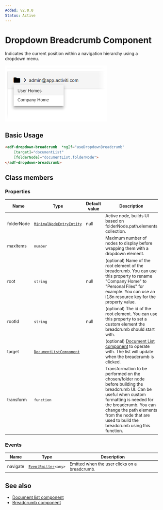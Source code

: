 ```yaml
---
Added: v2.0.0
Status: Active
---
```


# Dropdown Breadcrumb Component

Indicates the current position within a navigation hierarchy using a dropdown menu.

![Dropdown Breadcrumb screenshot](../docassets/images/DropdownBreadcrumb.png)

## Basic Usage

```html
<adf-dropdown-breadcrumb  *ngIf="useDropdownBreadcrumb"
    [target]="documentList"
    [folderNode]="documentList.folderNode">
</adf-dropdown-breadcrumb>
```

## Class members

### Properties

| Name | Type | Default value | Description |
| -- | -- | -- | -- |
| folderNode | [`MinimalNodeEntryEntity`](../content-services/document-library.model.md) |  null | Active node, builds UI based on folderNode.path.elements collection. |
| maxItems | `number` |  | Maximum number of nodes to display before wrapping them with a dropdown element. |
| root | `string` |  null | (optional) Name of the root element of the breadcrumb. You can use this property to rename "Company Home" to "Personal Files" for example. You can use an i18n resource key for the property value. |
| rootId | `string` |  null | (optional) The id of the root element. You can use this property to set a custom element the breadcrumb should start with. |
| target | [`DocumentListComponent`](../content-services/document-list.component.md) |  | (optional) [Document List component](../content-services/document-list.component.md) to operate with. The list will update when the breadcrumb is clicked. |
| transform | `function` |  | Transformation to be performed on the chosen/folder node before building the breadcrumb UI. Can be useful when custom formatting is needed for the breadcrumb. You can change the path elements from the node that are used to build the breadcrumb using this function. |

### Events

| Name | Type | Description |
| -- | -- | -- |
| navigate | [`EventEmitter`](https://angular.io/api/core/EventEmitter)`<any>` | Emitted when the user clicks on a breadcrumb. |

## See also

-   [Document list component](document-list.component.md)
-   [Breadcrumb component](breadcrumb.component.md)
